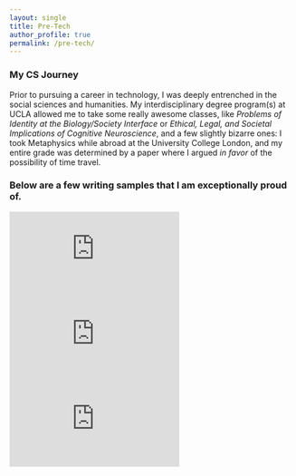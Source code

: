 ```yaml
---
layout: single
title: Pre-Tech
author_profile: true
permalink: /pre-tech/
---
```


### My CS Journey

Prior to pursuing a career in technology, I was deeply entrenched in the social sciences and humanities. My interdisciplinary degree program(s) at UCLA allowed me to take some really awesome classes, like *Problems of Identity at the Biology/Society Interface* or *Ethical, Legal, and Societal Implications of Cognitive Neuroscience*, and a few slightly bizarre ones: I took Metaphysics while abroad at the University College London, and my entire grade was determined by a paper where I argued *in favor* of the possibility of time travel.

### Below are a few writing samples that I am exceptionally proud of.

<embed src="https://madisonthantu.github.io/about_mgt/assets/files/Statement_on_Anti_Asian_Racism_in_the_Era_of_COVID19.pdf" type="application/pdf"/> 

<embed src="https://madisonthantu.github.io/about_mgt/assets/files/FEM1.pdf" type="application/pdf"/>

<embed src="https://madisonthantu.github.io/about_mgt/assets/files/FEM2.pdf" type="application/pdf"/>

<!-- <!-- <embed src="https://madisonthantu.github.io/about_mgt/assets/files/MadisonThantu_resume.pdf" type="application/pdf"/> -->

